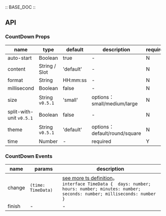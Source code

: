 :: BASE_DOC ::

## API

### CountDown Props

 name                     | type            | default   | description                  | required 
--------------------------|-----------------|-----------|------------------------------|----------
 auto-start               | Boolean         | true      | \-                           | N        
 content                  | String / Slot   | 'default' | \-                           | N        
 format                   | String          | HH:mm:ss  | \-                           | N        
 millisecond              | Boolean         | false     | \-                           | N        
 size                     | String `v0.5.1` | 'small'   | options：small/medium/large   | N        
 split-with-unit `v0.5.1` | Boolean         | false     | \-                           | N        
 theme                    | String `v0.5.1` | 'default' | options：default/round/square | N        
 time                     | Number          | -         | required                     | Y        

### CountDown Events

 name   | params             | description                                                                                                                                                                                                                          
--------|--------------------|--------------------------------------------------------------------------------------------------------------------------------------------------------------------------------------------------------------------------------------
 change | `(time: TimeData)` | [see more ts definition](https://github.com/Tencent/tdesign-miniprogram/tree/develop/src/count-down/type.ts)。<br/>`interface TimeData {  days: number; hours: number; minutes: number; seconds: number; milliseconds: number }`<br/> 
 finish | \-                 | \-                                                                                                                                                                                                                                   
